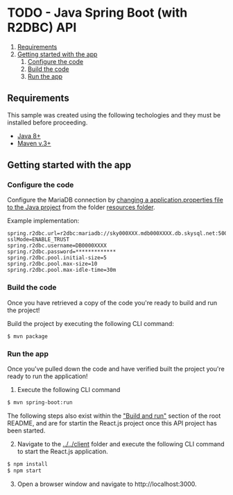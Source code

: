 # TODO - Java Spring Boot (with R2DBC) API

1. [Requirements](#requirements)
2. [Getting started with the app](#getting-started)
    1. [Configure the code](#configure-code)
    2. [Build the code](#build-code)
    3. [Run the app](#run-app)

## Requirements <a name="requirements"></a>

This sample was created using the following techologies and they must be installed before proceeding.

* [Java 8+](https://www.java.com/en/download/)
* [Maven v.3+](https://maven.apache.org/)

## Getting started with the app <a name="getting-started"></a>

### Configure the code <a name="configure-code"></a>

Configure the MariaDB connection by [changing a application.properties file to the Java project](https://docs.oracle.com/javase/tutorial/essential/environment/properties.html) from the folder [resources folder](src/main/resources).

Example implementation:

```
spring.r2dbc.url=r2dbc:mariadb://sky000XXX.mdb000XXXX.db.skysql.net:5002/todo?sslMode=ENABLE_TRUST
spring.r2dbc.username=DB0000XXXX
spring.r2dbc.password=*************
spring.r2dbc.pool.initial-size=5
spring.r2dbc.pool.max-size=10
spring.r2dbc.pool.max-idle-time=30m
```

### Build the code <a name="build-code"></a>

Once you have retrieved a copy of the code you're ready to build and run the project! 

Build the project by executing the following CLI command:

```
$ mvn package
```

### Run the app <a name="run-app"></a>

Once you've pulled down the code and have verified built the project you're ready to run the application! 

1. Execute the following CLI command 

```bash
$ mvn spring-boot:run
```

The following steps also exist within the ["Build and run"](../../#build-and-run-the-app-) section of the root README, and are for startin the React.js project once this API project has been started.

2. Navigate to the [../../client](client) folder and execute the following CLI command to start the React.js application.

```bash 
$ npm install
$ npm start
```

3. Open a browser window and navigate to http://localhost:3000.
